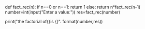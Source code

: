 def fact_rec(n):
    if n==0 or n==1:
      return 1
   else: 
       return n*fact_rec(n-1)
number=int(input("Enter a value:"))
res=fact_rec(number)

print("the factorial of{}is
{}". format(number,res))
